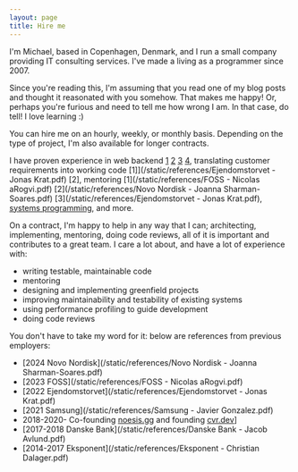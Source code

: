 ```yaml
---
layout: page
title: Hire me
---
```


I'm Michael, based in Copenhagen, Denmark, and I run a small company providing IT consulting services. I've made a living as a programmer since 2007.

Since you're reading this, I'm assuming that you read one of my blog posts and thought it reasonated with you somehow. That makes me happy! Or, perhaps you're furious and need to tell me how wrong I am. In that case, do tell! I love learning :)

You can hire me on an hourly, weekly, or monthly basis. Depending on the type of project, I'm also available for longer contracts.

I have proven experience in  web backend [1](https://danskebank.dk/privat/produkter/investering/alle-produkter/june) [2](https://noesis.gg) [3](https://cvr.dev) [4](https://www.adent-health.com/), translating customer requirements into working code [1]](/static/references/Ejendomstorvet - Jonas Krat.pdf) [2], mentoring [1](/static/references/FOSS - Nicolas aRogvi.pdf) [2](/static/references/Novo Nordisk - Joanna Sharman-Soares.pdf) [3](/static/references/Ejendomstorvet - Jonas Krat.pdf), [systems programming](https://xnvme.io), and more.

On a contract, I'm happy to help in any way that I can; architecting, implementing, mentoring, doing code reviews, all of it is important and contributes to a great team. I care a lot about, and have a lot of experience with:

- writing testable, maintainable code 
- mentoring
- designing and implementing greenfield projects
- improving maintainability and testability of existing systems
- using performance profiling to guide development
- doing code reviews

You don't have to take my word for it: below are references from previous employers:

- [2024 Novo Nordisk](/static/references/Novo Nordisk - Joanna Sharman-Soares.pdf)
- [2023 FOSS](/static/references/FOSS - Nicolas aRogvi.pdf)
- [2022 Ejendomstorvet](/static/references/Ejendomstorvet - Jonas Krat.pdf)
- [2021 Samsung](/static/references/Samsung - Javier Gonzalez.pdf)
- 2018-2020- Co-founding [noesis.gg](https://noesis.gg) and founding [cvr.dev](https://cvr.dev)]
- [2017-2018 Danske Bank](/static/references/Danske Bank - Jacob Avlund.pdf)
- [2014-2017 Eksponent](/static/references/Eksponent - Christian Dalager.pdf)



